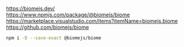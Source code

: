 https://biomejs.dev/  
https://www.npmjs.com/package/@biomejs/biome  
https://marketplace.visualstudio.com/items?itemName=biomejs.biome  
https://github.com/biomejs/biome  


```sh
npm i -D --save-exact @biomejs/biome
```
